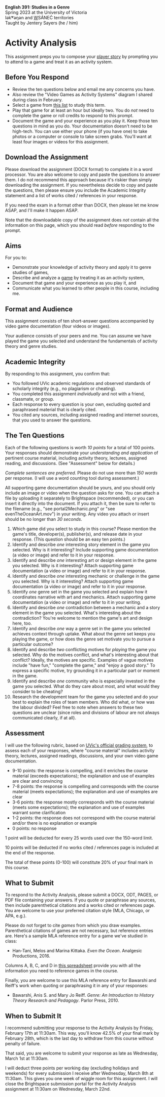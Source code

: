 **English 391: Studies in a Genre**          
Spring 2023 at the University of Victoria  
lək̓ʷəŋən and <u>W</u>SÁNEĆ territories     
Taught by Jentery Sayers (he / him)      

# Activity Analysis

This assignment preps you to compose your [player story](final.html) by prompting you to attend to a game and treat it as an activity system. 

## Before You Respond

* Review the ten questions below and email me any concerns you have. 
* Also review the "Video Games as Activity Systems" diagram I shared during class in February. 
* Select a game from [this list](https://docs.google.com/spreadsheets/d/1C6maql6wsx51M6B5YLhgS8cDdqwJXTajUE8Kv5McgLw/edit#gid=0) to study this term. 
* Play that game for at least an hour but ideally two. You do *not* need to complete the game or roll credits to respond to this prompt. 
* Document the game and your experience as you play it. Keep those ten questions in mind as you do. Your documentation doesn't need to be high-tech. You can use either your phone (if you have one) to take photos or a computer or console to take screen grabs. You'll want at least four images or videos for this assignment.  

## Download the Assignment

Please download the assignment (DOCX format) to complete it in a word processor. You are also welcome to copy and paste the questions to answer them. I do not recommend this approach because it's riskier than simply downloading the assignment. If you nevertheless decide to copy and paste the questions, then please ensure you include the Academic Integrity statement and a list of works cited / references in your response. 

If you need the exam in a format other than DOCX, then please let me know ASAP, and I'll make it happen ASAP. 

Note that the downloadable copy of the assignment does *not* contain all the information on this page, which you should read *before* responding to the prompt.  

## Aims

For you to: 

* Demonstrate your knowledge of activity theory and apply it to genre studies of games, 
* Describe and analyze a [game](https://docs.google.com/spreadsheets/d/1C6maql6wsx51M6B5YLhgS8cDdqwJXTajUE8Kv5McgLw/edit#gid=0) by treating it as an activity system, 
* Document that game and your experience as you play it, and
* Communicate what you learned to other people in this course, including me. 

## Format and Audience 

This assignment consists of ten short-answer questions accompanied by video game documentation (four videos or images). 

Your audience consists of your peers and me. You can assume we have played the game you selected and understand the fundamentals of activity theory and genre studies.   

## Academic Integrity 

By responding to this assignment, you confirm that: 

* You followed UVic academic regulations and observed standards of scholarly integrity (e.g., no plagiarism or cheating). 
* You completed this assignment *individually* and not with a friend, classmate, or group.
* Each response to every question is your own, excluding quoted and paraphrased material that is clearly cited. 
* You cited any sources, including assigned reading and internet sources, that you used to answer the questions. 

## The Ten Questions

Each of the following questions is worth *10 points* for a total of 100 points. Your responses should demonstrate your *understanding and application* of pertinent course material, including activity theory, lectures, assigned reading, and discussions. (See "Assessment" below for details.) 

*Complete sentences are preferred.* Please do not use more than *150 words* per response. (I will use a word counting tool during assessment.) 

All supporting game documentation should be yours, and you should only include an image or video when the question asks for one. You can attach a file by uploading it separately to Brightspace (recommended), or you can insert it directly into the document. If you attach it, then be sure to refer to the filename (e.g., "see portal2Mechanic.png" or "see evenTheOceanArt.mov") in your writing. Any video you attach or insert should be no longer than *30 seconds*. 

1. Which game did you select to study in this course? Please mention the game's title, developer(s), publisher(s), and release date in your response. (This question should be an easy ten points.)
2. Identify and describe *one* interesting story element in the game you selected. Why is it interesting? Include supporting game documentation (a video or image) and refer to it in your response.  
3. Identify and describe *one* interesting art or design element in the game you selected. Why is it interesting? Attach supporting game documentation (a video or image) and refer to it in your response. 
4. Identify and describe *one* interesting mechanic or challenge in the game you selected. Why is it interesting? Attach supporting game documentation (a video or image) and refer to it in your response. 
5. Identify *one* genre set in the game you selected and explain how it coordinates narrative with art and mechanics. Attach supporting game documentation (a video or image) and refer to it in your writing. 
6. Identify and describe *one* contradiction between a mechanic and a story element in the game you selected. What's interesting about the contradiction? You're welcome to mention the game's art and design here, too. 
7. Identify and describe *one* way a genre set in the game you selected achieves context through uptake. What about the genre set keeps you playing the game, or how does the genre set motivate you to pursue a particular outcome? 
8. Identify and describe *two* conflicting motives for *playing* the game you selected. Why do the motives conflict, and what's interesting about that conflict? Ideally, the motives are specific. Examples of vague motives include "have fun," "complete the game," and "enjoy a good story." To express a specific motive, try grounding it in a particular part or moment in the game.  
9. Identify and describe *one* community who is especially invested in the game you selected. What do they care about most, and what would they consider to be cheating?
10. Research the development team for the game you selected and do your best to explain the roles of team members. Who did what, or how was the labour divided? Feel free to note when answers to these two questions are unclear (since roles and divisions of labour are not always communicated clearly, if at all).

## Assessment 

I will use the following rubric, based on [UVic's official grading system](https://www.uvic.ca/calendar/undergrad/index.php#/policy/S1AAgoGuV?bc=true&bcCurrent=14%20-%20Grading&bcGroup=Undergraduate%20Academic%20Regulations&bcItemType=policies), to assess each of your responses, where "course material" includes activity theory, lectures, assigned readings, discussions, and your own video game documentation. 

* 9-10 points: the response is compelling, and it enriches the course material (exceeds expectations); the explanation and use of examples are clear and convincing 
* 7-8 points: the response is compelling and corresponds with the course material (meets expectations); the explanation and use of examples are clear 
* 3-6 points: the response mostly corresponds with the course material (meets some expectations); the explanation and use of examples warrant some clarification 
* 1-2 points: the response does not correspond with the course material and/or there is no explanation or example
* 0 points: no response 

1 point will be deducted for every 25 words used over the 150-word limit. 

10 points will be deducted if no works cited / references page is included at the end of the response.

The total of these points (0-100) will constitute 20% of your final mark in this course. 

## What to Submit 

To respond to the Activity Analysis, please submit a DOCX, ODT, PAGES, or PDF file containing your answers. If you quote or paraphrase any sources, then include parenthetical citations and a works cited or references page. You are welcome to use your preferred citation style (MLA, Chicago, or APA, e.g.). 

Please do not forget to cite *games* from which you draw examples. Parenthetical citations of games are not necessary, but reference entries are. Here's a sample MLA reference entry for a game we've studied in class: 

* Han-Tani, Melos and Marina Kittaka. *Even the Ocean*. Analgesic Productions, 2016. 

Columns A, B, C, and D in [this spreadsheet](https://bit.ly/3Im7Tg8) provide you with all the information you need to reference games in the course. 

Finally, you are welcome to use this MLA reference entry for Bawarshi and Reiff's work when quoting or paraphrasing it in any of your responses: 

* Bawarshi, Anis S. and Mary Jo Reiff. *Genre: An Introduction to History Theory Research and Pedagogy*. Parlor Press, 2010.

## When to Submit It

I recommend submitting your response to the Activity Analysis by Friday, February 17th at 11:30am. This way, you'll know 42.5% of your final mark by February 28th, which is the last day to withdraw from this course without penalty of failure. 

That said, you are welcome to submit your response as late as Wednesday, March 1st at 11:30am.

I will deduct three points per working day (excluding holidays and weekends) for every submission I receive after Wednesday, March 8th at 11:30am. This gives you one week of wiggle room for this assignment. I will close the Brightspace submission portal for the Activity Analysis assignment at 11:30am on Wednesday, March 22nd.
